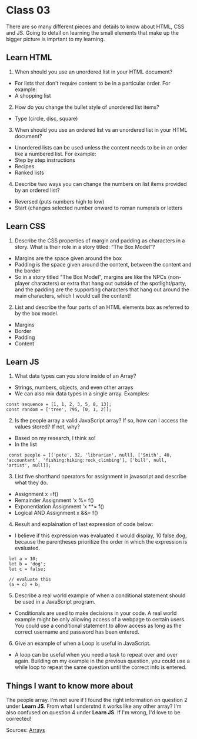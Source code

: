 # Class 03

There are so many different pieces and details to know about HTML, CSS and JS. Going to detail on learning the small elements that make up the bigger picture is imprtant to my learning.

## Learn HTML

1. When should you use an unordered list in your HTML document? 
 - For lists that don't require content to be in a particular order. For example:
 - A shopping list

2. How do you change the bullet style of unordered list items?
 - Type (circle, disc, square)

3. When should you use an ordered list vs an unordered list in your HTML document?
 - Unordered lists can be used unless the content needs to be in an order like a numbered list. For example:
 - Step by step instructions
 - Recipes
 - Ranked lists

4. Describe two ways you can change the numbers on list items provided by an ordered list?
 - Reversed (puts numbers high to low)
 - Start (changes selected number onward to roman numerals or letters

## Learn CSS

1. Describe the CSS properties of margin and padding as characters in a story. What is their role in a story titled: “The Box Model”?
 - Margins are the space given around the box
 - Padding is the space given around the content, between the content and the border
 - So in a story titled "The Box Model", margins are like the NPCs (non-player characters) or extra that hang out outside of the spotlight/party, and the padding are the supporting characters that hang out around the main characters, which I would call the content!

2. List and describe the four parts of an HTML elements box as referred to by the box model.
 - Margins
 - Border
 - Padding
 - Content

## Learn JS

1. What data types can you store inside of an Array?
 - Strings, numbers, objects, and even other arrays
 - We can also mix data types in a single array. Examples:
```
const sequence = [1, 1, 2, 3, 5, 8, 13];
const random = ['tree', 795, [0, 1, 2]];
```
2. Is the people array a valid JavaScript array? If so, how can I access the values stored? If not, why?
 - Based on my research, I think so!
 - In the list

```
 const people = [['pete', 32, 'librarian', null], ['Smith', 40, 'accountant', 'fishing:hiking:rock_climbing'], ['bill', null, 'artist', null]];
```

3. List five shorthand operators for assignment in javascript and describe what they do.
 - Assignment x =f() 
 - Remainder Assignment 'x %= f()
 - Exponentiation Assignment 	'x **= f()
 - Logical AND Assignment x &&= f()
 
4. Result and explaination of last expression of code below:
- I believe if this expression was evaluated it would display, 10 false dog, because the parentheses prioritize the order in which the expression is evaluated.

```
 let a = 10;
 let b = 'dog';
 let c = false;

 // evaluate this
 (a + c) + b;
```

5. Describe a real world example of when a conditional statement should be used in a JavaScript program.
 - Conditionals are used to make decisions in your code. A real world example might be only allowing access of a webpage to certain users. You could use a conditional statement to allow access as long as the correct username and password has been entered.

6. Give an example of when a Loop is useful in JavaScript.
 - A loop can be useful when you need a task to repeat over and over again. Building on my example in the previous question, you could use a while loop to repeat the same question until the correct info is entered.

## Things I want to know more about

The people array. I'm not sure if I found the right information on question 2 under **Learn JS**. From what I understnd it works like any other array?
I'm also confused on question 4 under **Learn JS**. If I'm wrong, I'd love to be corrected!

Sources: [Arrays](https://developer.mozilla.org/en-US/docs/Learn/JavaScript/First_steps/Arrays)

